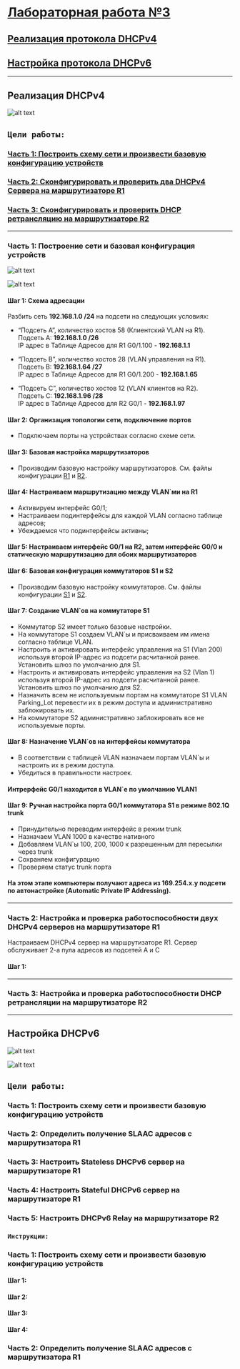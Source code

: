 # <u>Лабораторная работа №3</u>

## [Реализация протокола DHCPv4](#реализация-dhcpv4)

## [Настройка протокола DHCPv6](#настройка-dhcpv6)

***

## Реализация DHCPv4


![alt text](image.png)

## `Цели работы:`

### [Часть 1: Построить схему сети и произвести базовую конфигурацию устройств](#часть-1-построение-сети-и-базовая-конфигурация-устройств)

### [Часть 2: Сконфигурировать и проверить два DHCPv4 Сервера на маршрутизаторе R1](#часть-2-настройка-и-проверка-работоспособности-двух-dhcpv4-серверов-на-маршрутизаторе-r1)

### [Часть 3: Сконфигурировать и проверить DHCP ретрансляцию на маршрутизаторе R2](#часть-3-настройка-и-проверка-работоспособности-dhcp-ретрансляции-на-маршрутизаторе-r2)

***

### Часть 1: Построение сети и базовая конфигурация устройств

![alt text](image-3.png)

![alt text](image-4.png)

#### __Шаг 1: Схема адресации__

Разбить сеть __192.168.1.0 /24__ на подсети на следующих условиях:  

- “Подсеть A”, количество хостов 58 (Клиентский VLAN на R1).  
Подсеть A: __192.168.1.0 /26__  
IP адрес в Таблице Адресов для R1 G0/1.100 - __192.168.1.1__

- “Подсеть B”, количество хостов 28 (VLAN управления на R1).  
Подсеть B: __192.168.1.64 /27__  
IP адрес в Таблице Адресов для R1 G0/1.200 - __192.168.1.65__

- “Подсеть C”, количество хостов 12 (VLAN клиентов на R2).  
Подсеть C: __192.168.1.96 /28__  
IP адрес в Таблице Адресов для R2 G0/1 - __192.168.1.97__  

#### Шаг 2: Организация топологии сети, подключение портов  

- Подключаем порты на устройствах согласно схеме сети.

#### Шаг 3: Базовая настройка маршрутизаторов  

- Производим базовую настройку маршрутизаторов. См. файлы конфигурации [R1](/Labs/Lab3/R1_Config.txt) и [R2](/Labs/Lab3/R2_Config.txt).

#### Шаг 4: Настраиваем маршрутизацию между VLAN`ми на R1
  
- Активируем интерфейс G0/1;  
- Настраиваем подинтерфейсы для каждой VLAN согласно таблице адресов;  
- Убеждаемся что подинтерфейсы активны;

#### Шаг 5: Настраиваем интерфейс G0/1 на R2, затем интерфейс G0/0 и статическую маршрутизацию для обоих маршрутизаторов

#### Шаг 6: Базовая конфигурация коммутаторов S1 и S2

- Производим базовую настройку коммутаторов. См. файлы конфигурации [S1](/Labs/Lab3/S1_Config.txt) и [S2](/Labs/Lab3/S2_Config.txt).

#### Шаг 7: Создание VLAN`ов на коммутаторе S1

- Коммутатор S2 имеет только базовые настройки.  
- На коммутаторе S1 создаем VLAN`ы и присваиваем им имена согласно таблице VLAN.
- Настроить и активировать интерфейс управления на S1 (Vlan 200) используя второй IP-адрес из подсети расчитанной ранее. Установить шлюз по умолчанию для S1.
- Настроить и активировать интерфейс управления на S2 (Vlan 1) используя второй IP-адрес из подсети расчитанной ранее. Установить шлюз по умолчанию для S2.
- Назначить всем не используемым портам на коммутаторе S1 VLAN Parking_Lot перевести их в режим доступа и административно заблокировать их.
- На коммутаторе S2 административно заблокировать все не используемые порты.

#### Шаг 8: Назначение VLAN`ов на интерфейсы коммутатора

- В соответствии с таблицей VLAN назначаем портам VLAN`ы и настроить их в режим доступа.
- Убедиться в правильности настроек.
#### Интрерфейс G0/1 находится в VLAN`е по умолчанию VLAN1

#### Шаг 9: Ручная настройка порта G0/1 коммутатора S1 в режиме 802.1Q trunk

- Принудительно переводим интерфейс в режим trunk
- Назначаем VLAN 1000 в качестве нативного
- Добавляем VLAN`ы 100, 200, 1000 к разрешенным для пересылки через trunk
- Сохраняем конфигурацию
- Проверяем статус trunk порта  
#### На этом этапе компьютеры получают адреса из 169.254.x.y подсети по автонастройке (Automatic Private IP Addressing).

***

### Часть 2: Настройка и проверка работоспособности двух DHCPv4 серверов на маршрутизаторе R1

Настраиваем DHCPv4 сервер на маршрутизаторе R1. Сервер обслуживает 2-а пула адресов из подсетей А и С

#### Шаг 1:

***

### Часть 3: Настройка и проверка работоспособности DHCP ретрансляции на маршрутизаторе R2



***
## Настройка DHCPv6

![alt text](image-2.png)

![alt text](image-1.png)

## `Цели работы:`

### Часть 1: Построить схему сети и произвести базовую конфигурацию устройств

### Часть 2: Определить получение SLAAC адресов с маршрутизатора R1

### Часть 3: Настроить Stateless DHCPv6 сервер на маршрутизаторе R1

### Часть 4: Настроить Stateful DHCPv6 сервер на маршрутизаторе R1

### Часть 5: Настроить DHCPv6 Relay на маршрутизаторе R2

### `Инструкции:`

### Часть 1: Построить схему сети и произвести базовую конфигурацию устройств

#### Шаг 1:

#### Шаг 2:

#### Шаг 3:

#### Шаг 4:

### Часть 2: Определить получение SLAAC адресов с маршрутизатора R1
